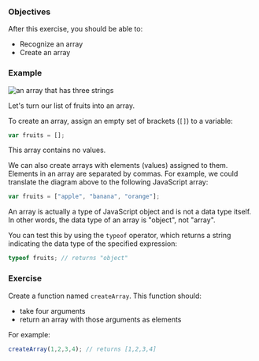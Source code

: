<!--{ ids:[182], language:'JavaScript', type:'workshop', order: 1, name:'Create an Array', description:'Create an array' }-->

### Objectives

After this exercise, you should be able to:

- Recognize an array
- Create an array

### Example

![an array that has three strings](https://bloc-global-assets.s3.amazonaws.com/screencaps/array.png)

Let's turn our list of fruits into an array.

To create an array, assign an empty set of brackets (`[]`) to a variable:

```js
var fruits = [];
```

This array contains no values.

We can also create arrays with elements (values) assigned to them. Elements in an array are separated by commas. For example, we could translate the diagram above to the following JavaScript array:

```js
var fruits = ["apple", "banana", "orange"];
```

An array is actually a type of JavaScript object and is not a data type itself. In other words, the data type of an array is "object", not "array".

You can test this by using the `typeof` operator, which returns a string indicating the data type of the specified expression:

```js
typeof fruits; // returns "object"
```

### Exercise

Create a function named `createArray`. This function should:

  - take four arguments
  - return an array with those arguments as elements

For example:

```js
createArray(1,2,3,4); // returns [1,2,3,4]
```
